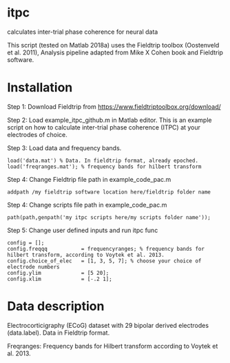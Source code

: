 # itpc
calculates inter-trial phase coherence for neural data

This script (tested on Matlab 2018a) uses the Fieldtrip toolbox (Oostenveld et al. 2011), Analysis pipeline adapted from Mike X Cohen book and Fieldtrip software.

# Installation
Step 1: Download Fieldtrip from https://www.fieldtriptoolbox.org/download/

Step 2: Load example_itpc_github.m in Matlab editor. This is an example script on how to calculate inter-trial phase coherence (ITPC) at your electrodes of choice.

Step 3: Load data and frequency bands.
```
load('data.mat') % Data. In fieldtrip format, already epoched.
load('freqranges.mat'); % frequency bands for hilbert transform

```
Step 4: Change Fieldtrip file path in example_code_pac.m
```
addpath /my fieldtrip software location here/fieldtrip folder name
```
Step 4: Change scripts file path in example_code_pac.m
```
path(path,genpath('my itpc scripts here/my scripts folder name'));
```
Step 5: Change user defined inputs and run itpc func

```
config = [];
config.freqqq           = frequencyranges; % frequency bands for hilbert transform, according to Voytek et al. 2013.
config.choice_of_elec   = [1, 3, 5, 7]; % choose your choice of electrode numbers
config.ylim             = [5 20];
config.xlim             = [-.2 1];
```
# Data description
Electrocorticigraphy (ECoG) dataset with 29 bipolar derived electrodes (data.label). Data in Fieldtrip format.

Freqranges: Frequency bands for Hilbert transform according to Voytek et al. 2013.


